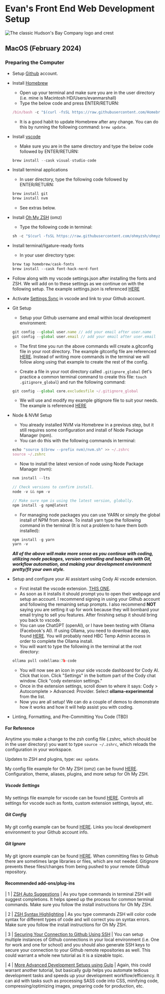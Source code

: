 # Evan's Front End Web Development Setup

![The classic Hudson's Bay Company logo and crest](https://canadaalive.files.wordpress.com/2014/06/hbc-hubsons-bay-company-logo-11.jpg)

## MacOS (February 2024)

### Preparing the Computer

- Setup [Github](https://github.com/signup?ref_cta=Sign+up&ref_loc=header+logged+out&ref_page=%2F&source=header-home) account.

- Install [Homebrew](https://brew.sh/)

  - Open up your terminal and make sure you are in the user directory (i.e. mine is Macintosh HD/Users/evanmarshall)
  - Type the below code and press ENTER/RETURN:

  ```javascript
  /bin/bash -c "$(curl -fsSL https://raw.githubusercontent.com/Homebrew/install/HEAD/install.sh)"
  ```

  - It is a good habit to update Homebrew after any change. You can do this by running the following command: `brew update`.

- Install [vscode](https://formulae.brew.sh/cask/visual-studio-code)

  - Make sure you are in the same directory and type the below code followed by ENTER/RETURN:

  ```javascript
  brew install --cask visual-studio-code
  ```

- Install terminal applications

  - In user directory, type the following code followed by ENTER/RETURN:

  ```javascript
  brew install git
  brew install nvm
  ```

  - See extras below.

- Install [Oh My ZSH](https://github.com/ohmyzsh/ohmyzsh) (omz)

  - Type the following code in terminal:

  ```javascript
  sh -c "$(curl -fsSL https://raw.githubusercontent.com/ohmyzsh/ohmyzsh/master/tools/install.sh)"

  ```

- Install terminal/ligature-ready fonts

  - In your user directory type:

  ```javascript
  brew tap homebrew/cask-fonts
  brew install --cask font-hack-nerd-font
  ```

- Follow along with my vscode settings.json after installing the fonts and ZSH. We will add on to these settings as we continue on with the following setup. The example settings.json is referenced [HERE](#vscode-settings)

- Activate [Settings Sync](https://code.visualstudio.com/docs/editor/settings-sync) in vscode and link to your Github account.

- Git Setup

  - Setup your Github username and email within local development environment:

  ```javascript
  git config --global user.name // add your email after user.name
  git config --global user.email // add your email after user.email
  ```

  - The first time you run the above commands will create a.gitconfig file in your root directory. The example gitconfig file are referenced [HERE](#git-config). Instead of writing more commands in the terminal we will follow along using that example to create the rest of the config.

  - Create a file in your root directory called `.gitignore_global` (let's practice a common terminal command to create this file: `touch .gitignore_global`) and run the following command:

  ```javascript
  git config --global core.excludesfile ~/.gitignore_global
  ```

  - We will use and modify my example gitignore file to suit your needs. The example is referenced [HERE](#git-ignore)

- Node & NVM Setup

  - You already installed NVM via Homebrew in a previous step, but it still requires some configuration and install of Node Package Manager (npm).
  - You can do this with the following commands in terminal:

  ```javascript
  echo "source $(brew --prefix nvm)/nvm.sh" >> ~/.zshrc
  source ~/.zshrc
  ```

  - Now to install the latest version of node using Node Package Manager (nvm):

  ```javascript
  nvm install --lts

  // Check versions to confirm install.
  node -v && npm -v

  // Make sure npm is using the latest version, globally.
  npm install -g npm@latest
  ```

  - For managing node packages you can use YARN or simply the global install of NPM from above. To install yarn type the following command in the terminal (It is not a problem to have them both installed):

  ```javascript
  npm install -g yarn
  yarn -v
  ```

  **_All of the above will make more sense as you continue with coding, utilizing node packages, version controlling and backups with Git, workflow automation, and making your development environment pretty/fit your own style._**

- Setup and configure your AI assistant using Cody AI vscode extension.

  - First install the vscode extension. [THIS ONE](https://marketplace.visualstudio.com/items?itemName=sourcegraph.cody-ai).
  - As soon as it installs it should prompt you to open their webpage and setup an account. I recommend signing in using your Github account and following the remaining setup prompts. I also recommend **NOT** saying you are setting it up for work because they will bombard your email trying to sell you features. After finishing setup it should bring you back to vscode.
  - You can use ChatGPT (openAI), or I have been testing with Ollama (Facebook's AI). If using Ollama, you need to download the app, found [HERE](https://ollama.ai/). You will probably need HBC Temp Admin access in order to complete the Ollama install.
  - You will want to type the following in the terminal at the root directory:

  ```javascript
  ollama pull codellama:7b-code
  ```

  - You will now see an icon in your side vscode dashboard for Cody AI. Click that icon. Click "Settings" in the bottom part of the Cody chat window. Click "cody extension settings."
  - Once in the extension settings, scroll down to where it says: Cody > Autocomplete > Advanced: Provider. Select **ollama-experimental** from the list.
  - Now you are all setup! We can do a couple of demos to demonstrate how it works and how it will help assist you with coding.

- Linting, Formatting, and Pre-Committing You Code (TBD)

#### For Reference

Anytime you make a change to the zsh config file (.zshrc, which should be in the user directory) you want to type `source ~/.zshrc`, which reloads the configuration in your workspace.

Updates to ZSH and plugins, type: `omz update`.

My config file example for Oh My ZSH (omz) can be found [HERE](https://github.com/evanmarshall-dev/dev-setup/blob/main/example_configs-settings/zsh/.zshrc). Configuration, theme, aliases, plugins, and more setup for Oh My ZSH.

##### Vscode Settings

My settings file example for vscode can be found [HERE](https://github.com/evanmarshall-dev/dev-setup/blob/main/example_configs-settings/vscode/settings.json). Controls all settings for vscode such as fonts, custom extension settings, layout, etc.

##### Git Config

My git config example can be found [HERE](https://github.com/evanmarshall-dev/dev-setup/blob/main/example_configs-settings/git/.gitconfig). Links you local development environment to your Github account info.

##### Git Ignore

My git ignore example can be found [HERE](https://github.com/evanmarshall-dev/dev-setup/blob/main/example_configs-settings/git/.gitignore_global). When committing files to Github there are sometimes large libraries or files, which are not needed. Gitignore prevents these files/changes from being pushed to your remote Github repository.

#### Recommended add-ons/plug-ins

| 1 | [ZSH Auto Suggestions](https://github.com/zsh-users/zsh-autosuggestions/blob/master/INSTALL.md#oh-my-zsh) | As you type commands in terminal ZSH will suggest completions. It helps speed up the process for common terminal commands. Make sure you follow the install instructions for Oh My ZSH.

| 2 | [ZSH Syntax Highlighting](https://github.com/zsh-users/zsh-syntax-highlighting/blob/master/INSTALL.md) | As you type commands ZSH will color code syntax for different types of code and will correct you on syntax errors. Make sure you follow the install instructions for Oh My ZSH.

| 3 | [Securing Your Connection to Github Using SSH](https://www.darraghoriordan.com/2021/05/04/configure-multiple-github-accounts-one-computer) | You can setup multiple instances of Github connections in your local environment (i.e. One for work and one for school) and you should also generate SSH keys to secure your connection to your Github remote repositories as well. This could warrant a whole new tutorial as it is a sizeable topic.

| 4 | [More Advanced Development Setups using Gulp](https://github.com/evanmarshall-dev/dev-setup) | Again, this could warrant another tutorial, but basically gulp helps you automate tedious development tasks and speeds up your development workflow/efficiency. It can aid with tasks such as processing SASS code into CSS, minifying code, compressing/optimizing images, preparing code for production, etc.
